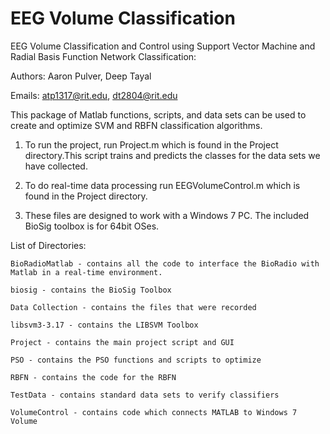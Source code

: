 EEG Volume Classification
=========================

EEG Volume Classification and Control using Support Vector Machine and Radial Basis Function Network Classification:

Authors: Aaron Pulver, Deep Tayal

Emails: atp1317@rit.edu, dt2804@rit.edu

This package of Matlab functions, scripts, and data sets can be used to create and optimize SVM and RBFN classification algorithms.

1.  To run the project, run Project.m which is found in the Project directory.This script trains and predicts the classes for the data sets we have collected.

2.  To do real-time data processing run EEGVolumeControl.m which is found in the Project directory.

3.  These files are designed to work with a Windows 7 PC. The included BioSig toolbox is for 64bit OSes.

List of Directories:

    BioRadioMatlab - contains all the code to interface the BioRadio with Matlab in a real-time environment.
    
    biosig - contains the BioSig Toolbox
    
    Data Collection - contains the files that were recorded
    
    libsvm3-3.17 - contains the LIBSVM Toolbox
    
    Project - contains the main project script and GUI
    
    PSO - contains the PSO functions and scripts to optimize
    
    RBFN - contains the code for the RBFN
    
    TestData - contains standard data sets to verify classifiers
    
    VolumeControl - contains code which connects MATLAB to Windows 7 Volume


